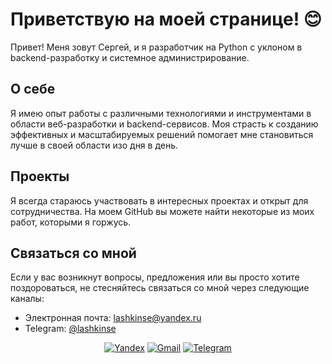 # Приветствую на моей странице! 😊

Привет! Меня зовут Сергей, и я разработчик на Python с уклоном в backend-разработку и системное администрирование.

## О себе

Я имею опыт работы с различными технологиями и инструментами в области веб-разработки и backend-сервисов. Моя страсть к созданию эффективных и масштабируемых решений помогает мне становиться лучше в своей области изо дня в день.

## Проекты

Я всегда стараюсь участвовать в интересных проектах и открыт для сотрудничества. На моем GitHub вы можете найти некоторые из моих работ, которыми я горжусь.

## Связаться со мной

Если у вас возникнут вопросы, предложения или вы просто хотите поздороваться, не стесняйтесь связаться со мной через следующие каналы:

- Электронная почта: lashkinse@yandex.ru
- Telegram: [@lashkinse](https://t.me/lashkinse)

<div align="center">

[![Yandex][yandex-shield]][yandex-url]
[![Gmail][gmail-shield]][gmail-url]
[![Telegram][telegram-shield]][telegram-url]

</div>


<!-- Links -->

[telegram-shield]: https://img.shields.io/badge/-Telegram-0A66C2.svg?style=for-the-badge&logo=telegram
[telegram-url]: https://t.me/lashkinse

[gmail-shield]: https://img.shields.io/badge/-Gmail-%23333?style=for-the-badge&logo=gmail&logoColor=white
[gmail-url]: mailto:sergey.2bite@gmail.com

[yandex-shield]: https://img.shields.io/badge/-Yandex%20Mail-FC3F1D.svg?style=for-the-badge
[yandex-url]: mailto:lashkinse@yandex.ru

